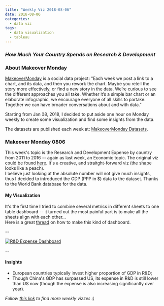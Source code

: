 ```yaml
---
title: "Weekly Viz 2018-08-06"
date: 2018-08-06
categories:
  - data viz
tags:
  - data visualization
  - tableau
---
```


### *How Much Your Country Spends on Research & Development*


### About Makeover Monday

[MakeoverMonday](http://www.makeovermonday.co.uk/) is a social data project:
"Each week we post a link to a chart, and its data, and then you rework the chart.
Maybe you retell the story more effectively, or find a new story in the data.
We’re curious to see the different approaches you all take. Whether it’s a simple bar chart or an elaborate infographic, we encourage everyone of all skills to partake.
Together we can have broader conversations about and with data."

Starting from Jan 08, 2018, I decided to put aside one hour on Monday weekly to create some visualization and find some insights from the data.

The datasets are published each week at: [MakeoverMonday Datasets](http://www.makeovermonday.co.uk/data/).


### Makeover Monday 0806

This week's topic is the Research and Development Expense by country from 2011 to 2016 -- again as last week, an Economic topic. The original viz could be found [here](https://howmuch.net/articles/research-development-spending-by-country). It's a creative, and straitght-forward viz (the shape looks like a peach).  
I believe just looking at the absolute number will not give much insights, thus I decided to introduced the GDP (PPP in $) data to the dataset. Thanks to the World Bank database for the data.  

#### My Visualization

It's the first time I tried to combine several metrics in different sheets to one table dashboard -- it turned out the most painful part is to make all the sheets align with each other...  
Here is a great [thread](https://community.tableau.com/thread/209591) on how to make this kind of dashboard.  

--  
<div class='tableauPlaceholder' id='viz1533611155803' style='position: relative'>
<noscript><a href='#'>
  <img alt='R&amp;D Expense Dashboard ' src='https:&#47;&#47;public.tableau.com&#47;static&#47;images&#47;Ma&#47;MakeOverMonday0806&#47;RDExpenseDashboard&#47;1_rss.png' style='border: none' />
</a></noscript>
<object class='tableauViz'  style='display:none;'>
  <param name='host_url' value='https%3A%2F%2Fpublic.tableau.com%2F' />
  <param name='embed_code_version' value='3' />
  <param name='site_root' value='' />
  <param name='name' value='MakeOverMonday0806&#47;RDExpenseDashboard' />
  <param name='tabs' value='no' />
  <param name='toolbar' value='yes' />
  <param name='static_image' value='https:&#47;&#47;public.tableau.com&#47;static&#47;images&#47;Ma&#47;MakeOverMonday0806&#47;RDExpenseDashboard&#47;1.png' />
  <param name='animate_transition' value='yes' />
  <param name='display_static_image' value='yes' />
  <param name='display_spinner' value='yes' />
  <param name='display_overlay' value='yes' />
  <param name='display_count' value='yes' />
  <param name='filter' value='publish=yes' />
</object></div>              
<script type='text/javascript'>    
  var divElement = document.getElementById('viz1533611155803');    
  var vizElement = divElement.getElementsByTagName('object')[0];          
  vizElement.style.width='800px';vizElement.style.height='1027px';         
  var scriptElement = document.createElement('script');                  
  scriptElement.src = 'https://public.tableau.com/javascripts/api/viz_v1.js';   
  vizElement.parentNode.insertBefore(scriptElement, vizElement);               
</script>  

--  

#### Insights
* European countries typically invest higher proportion of GDP in R&D;  
* Though China's GDP has surpassed US, its expense in R&D is still lower than US now (though the expense is also increasing significantly over year).  


*Follow [this link](https://yudong-94.github.io/personal-website/project/MakeOverMonday2018/) to find more weekly vizzes :)*